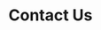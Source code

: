 ---
title: "Contact Us"
layout: contactus

phone_no: +8 800 555 35 35
mail: info@mario.com
address: Beechwood Dr, Lawrence,NY 11559, USA
address_info:  Lorem ipsum dolor sit amet, consectetur adipisicing elit, sed do eiusmod tempor incididunt ut labore et dolore magna aliqua.Ut enim ad minim veniam, quis nostrud. 
---